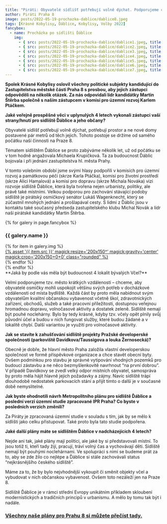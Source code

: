 ```yaml
---
title: "Piráti: Obyvatelé sídlišť potřebují volně dýchat. Podporujeme činnost spolku Krásné Kobylisy"
author: Piráti Praha 8
image: posts/2022-05-19-prochazka-dablice/dablice8.jpeg
tags: [Krásné Kobylisy, Ďáblice, Kobylisy, Volby 2022]
fancybox:
  - name: Procházka po sídlišti Ďáblice
    img:
      - { src: posts/2022-05-19-prochazka-dablice/dablice1.jpeg, title: Procházka po sídlišti Ďáblice }
      - { src: posts/2022-05-19-prochazka-dablice/dablice2.jpeg, title: Procházka po sídlišti Ďáblice }
      - { src: posts/2022-05-19-prochazka-dablice/dablice3.jpeg, title: Procházka po sídlišti Ďáblice }
      - { src: posts/2022-05-19-prochazka-dablice/dablice4.jpeg, title: Procházka po sídlišti Ďáblice }
      - { src: posts/2022-05-19-prochazka-dablice/dablice5.jpeg, title: Procházka po sídlišti Ďáblice }
      - { src: posts/2022-05-19-prochazka-dablice/dablice6.jpeg, title: Procházka po sídlišti Ďáblice }
      - { src: posts/2022-05-19-prochazka-dablice/dablice7.jpeg, title: Procházka po sídlišti Ďáblice }
---
```


**Spolek Krásné Kobylisy oslovil všechny politické subjekty kandidující do Zastupitelstva městské části Praha 8 s prosbou, aby jejich zástupci odpověděli na několik otázek. Za nás odpovídali lídr kandidátky Martin Štěrba společně s naším zástupcem v komisi pro územní rozvoj Karlem Ptáčkem.**

**Jaké veřejně prospěšné věci v uplynulých 4 letech vykonali zástupci vaší strany/hnutí pro sídliště Ďáblice a jeho občany?**

Obyvatelé sídlišť potřebují volně dýchat, potřebují prostor a ne nové domy postavené pár metrů od těch jejich. Tohoto postoje se držíme od samého počátku naší činnosti na Praze 8.

Tématem sídlištěm Ďáblice se proto zabýváme několik let, už od počátku se v tom hodně angažovala Michaela Krupičková. Ta za budoucnost Ďáblic bojovala i při jednání zastupitelstva hl. města Prahy.

V tomto volebním období jsme svými hlasy podpořili v komisích pro územní rozvoj a památkovou péči (skrze Karla Ptáčka), komisi pro životní prostředí (skrze Alici Hamalová) a komisi pro dopravu (skrze Michala Nováka) vizi rozvoje sídliště Ďáblice, která byla tvořena nejen urbanisty, politiky, ale právě také místními. Velkou podporou pro zachování stávající podoby sídliště je pirátský osmičkový senátor Lukáš Wagenknecht, který se zúčastnil mnohých jednání a prošlapával cesty. S lidmi z Ďáblic jsou v kontaktu také současný předseda zastupitelského klubu Michal Novák a lídr naší pirátské kandidátky Martin Štěrba. 

{% for galery in page.fancybox %}
<div class="mt-4">
  <h3>{{ galery.name }}</h3>
  <div class="grid grid-cols-4 gap-4">
  {% for item in galery.img %}
    <div class="">
      <a data-fancybox="gallery" href="{% asset '{{ item.src }}' @path %}" data-caption="{{ item.title }}">{% asset '{{ item.src }}' magick:resize='200x150^' magick:gravity='center' magick:crop='200x150+0+0' class="rounded" %}</a>
    </div>
  {% endfor %}
  </div>
</div>
{% endfor %}
<br /> 
**Jaká by podle vás měla být budoucnost 4 lokalit bývalých Včel?**

Velmi podporujeme tzv. město krátkých vzdáleností – chceme, aby obyvatelé osmičky mohli uspokojit většinu svých potřeb v docházkové vzdálenosti od místa bydliště. Každá část by proto měla nabídnout svým obyvatelům kvalitní občanskou vybavenost včetně škol, zdravotnických zařízení, obchodů, služeb a také pracovní příležitosti, dostupnou veřejnou hromadnou dopravu, volnočasové aktivity a dostatek zeleně. Sídliště nemají být pouhé noclehárny. Bylo by tedy krásné, kdyby tzv. včely opět plnily svůj původní účel a budou v nich fungovat služby, které budou žádané a v lokalitě chybí. Další variantou je využití pro volnočasové aktivity.

**Jak se stavíte k zahušťování sídliště projekty Pražské developerské společnosti (parkoviště Davídkova/Taussigova a louka Žernosecká)?**

Obecně je dobře, že hlavní město Praha založila vlastní developerskou společnost ve formě příspěvkové organizace a chce stavět obecní byty. Ovšem podmínkou pro stavbu je správné vytipování vhodných pozemků pro budoucí zástavbu a ne něco bezmyšlenkovitě navrhnout “na první dobrou”. V případě Davídkovy se zvedl velký odpor místních obyvatel, samospráva by proto měla hájit hlavně jejich požadavky a zájmy. Navíc sídliště trápí dlouhodobě nedostatek parkovacích stání a přijít tímto o další je v současné době nemyslitelné.

**Jak byste ohodnotili návrh Metropolitního plánu pro sídliště Ďáblice a poslední verzi územní studie zpracované IPR Praha? Co byste v posledních verzích změnili?**

Za Piráty je zpracovaná územní studie v souladu s tím, jak by se mělo k sídlišti jako celku přistupovat. Také proto byla tato studie podpořena.

**Jaké další plány máte se sídlištěm Ďáblice v nadcházejících 4 letech?**

Nejde ani tak, jaké plány mají politici, ale jaké by si představovali místní. To jsou totiž ti, kteří tady žijí, pracují, tráví volný čas a vychovávají děti. Sídliště nemají být pouhými noclehárnami. Ve spolupráci s nimi se budeme prát za to, aby se zde žilo co nejlépe a Ďáblice si stále zachovávali status “nejkrásnějšího českého sídliště”.

Máme za to, že by bylo nejvhodnější vykoupit či směnit objekty včel a vybudovat v nich občanskou vybavenost. Ovšem toto nezáleží jen na Praze 8.

Sídliště Ďáblice je v rámci střední Evropy unikátním příkladem skloubení modernistických a tradičních principů v urbanismu. A mělo by tomu tak být i nadále.

### [Všechny naše plány pro Prahu 8 si můžete přečíst tady.](https://praha8.pirati.cz/volby/2022-komunalni.html?pohled=program)